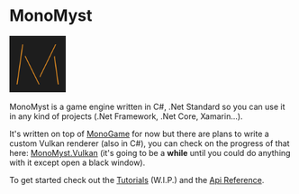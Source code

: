 # **MonoMyst**

<img src="images/MonoMystLogo.png" alt="MonoMyst Logo" width="100px;">

MonoMyst is a game engine written in C#, .Net Standard so you can use it in any kind of projects (.Net Framework, .Net Core, Xamarin...).

It's written on top of [MonoGame](http://www.monogame.net) for now but there are plans to write a custom Vulkan renderer (also in C#), you can check on the progress of that here: [MonoMyst.Vulkan](https://github.com/CodeMyst/MonoMyst.Vulkan) (it's going to be a **while** until you could do anything with it except open a black window).

To get started check out the [Tutorials](tutorials/ECS/Getting_Started_With_ECS.md) (W.I.P.) and the [Api Reference](api/index.md).
